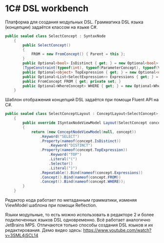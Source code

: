 # 1C# DSL workbench
Платформа для создания модульных DSL.
Грамматика DSL языка (концепции) задаётся классом на языке C#.

```C#
public sealed class SelectConcept : SyntaxNode
    {
        public SelectConcept()
        {
            FROM = new FromConcept() { Parent = this };
        }
        public Optional<bool> IsDistinct { get; } = new Optional<bool>();
        [TypeConstraint(typeof(int), typeof(ParameterConcept), typeof(VariableConcept))]
        public Optional<object> TopExpression { get; } = new Optional<object>();
        public Optional<List<SelectExpression>> Expressions { get; } = new Optional<List<SelectExpression>>();
        public FromConcept FROM { get; private set; }
        public Optional<WhereConcept> WHERE { get; } = new Optional<WhereConcept>();
    }
```

Шаблон отображения концепций DSL задаётся при помощи Fluent API на C#.

```C#
public sealed class SelectConceptLayout : ConceptLayout<SelectConcept>
    {
        public override ISyntaxNodeViewModel Layout(SelectConcept concept)
        {
            return (new ConceptNodeViewModel(null, concept))
                .Keyword("SELECT")
                .Property(nameof(concept.IsDistinct))
                    .Keyword("DISTINCT")
                .Property(nameof(concept.TopExpression))
                    .Keyword("TOP")
                    .Literal("(")
                    .Selector()
                    .Literal(")")
                .Repeatable().Bind(nameof(concept.Expressions))
                .Concept().Bind(nameof(concept.FROM))
                .Concept().Bind(nameof(concept.WHERE));
        }
    }
```

Редактор кода работает по метаданным грамматики, изменяя ViewModel шаблона при помощи Reflection.

Языки модульные, то есть можно использовать в редакторе 2 и более подключенных языков DSL одновременно.
Всё работает аналогично JetBrains MPS. Отличаются только способы создания DSL языков и их редактирования.
Демо видео здесь: https://www.youtube.com/watch?v=3SML4jSCL14
